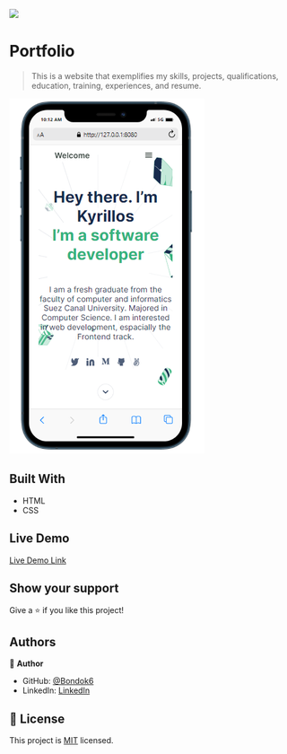 ![](https://img.shields.io/badge/Microverse-blueviolet)

# Portfolio

> This is a website that exemplifies my skills, projects, qualifications, education, training, experiences, and resume.

![screenshot](./images/screenshot-mobile.PNG)

## Built With

- HTML
- CSS

## Live Demo

[Live Demo Link](https://bondok6.github.io/Portfolio/)

<!--
## Getting Started

**This is an example of how you may give instructions on setting up your project locally.**
**Modify this file to match your project, remove sections that don't apply. For example: delete the testing section if the currect project doesn't require testing.**

To get a local copy up and running follow these simple example steps.

### Prerequisites

### Setup

### Install

### Usage

### Run tests

### Deployment

## 🤝 Contributing

Contributions, issues, and feature requests are welcome!

Feel free to check the [issues page](../../issues/).
-->

## Show your support

Give a ⭐️ if you like this project!

## Authors

👤 **Author**

- GitHub: [@Bondok6](https://github.com/Bondok6)
- LinkedIn: [LinkedIn](https://linkedin.com/in/linkedinhandle)

## 📝 License

This project is [MIT](./MIT.md) licensed.
